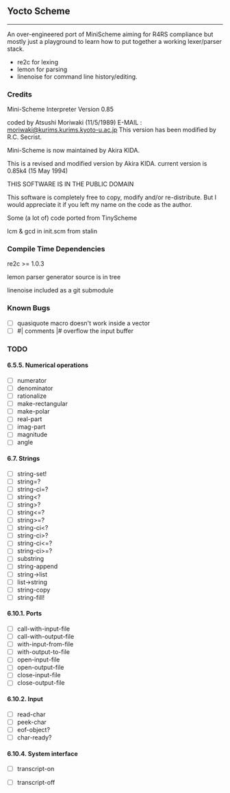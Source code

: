 ## Yocto Scheme
---------------

An over-engineered port of MiniScheme aiming for R4RS compliance but mostly
just a playground to learn how to put together a working lexer/parser stack.

* re2c for lexing
* lemon for parsing
* linenoise for command line history/editing.

### Credits

  Mini-Scheme Interpreter Version 0.85
  
  coded by Atsushi Moriwaki (11/5/1989)
  E-MAIL :  moriwaki@kurims.kurims.kyoto-u.ac.jp
  This version has been modified by R.C. Secrist.

  Mini-Scheme is now maintained by Akira KIDA.

  This is a revised and modified version by Akira KIDA.
  current version is 0.85k4 (15 May 1994)

  THIS SOFTWARE IS IN THE PUBLIC DOMAIN
  
  This software is completely free to copy, modify and/or re-distribute.
  But I would appreciate it if you left my name on the code as the author.

Some (a lot of) code ported from TinyScheme

lcm & gcd in init.scm from stalin 

### Compile Time Dependencies

re2c >= 1.0.3

lemon parser generator source is in tree

linenoise included as a git submodule

### Known Bugs

- [ ] quasiquote macro doesn't work inside a vector
- [ ] #| comments |# overflow the input buffer

### TODO

#### 6.5.5. Numerical operations
- [ ] numerator
- [ ] denominator
- [ ] rationalize
- [ ] make-rectangular
- [ ] make-polar
- [ ] real-part
- [ ] imag-part
- [ ] magnitude
- [ ] angle

#### 6.7. Strings
- [ ] string-set!
- [ ] string=?
- [ ] string-ci=?
- [ ] string<?
- [ ] string>?
- [ ] string<=?
- [ ] string>=?
- [ ] string-ci<?
- [ ] string-ci>?
- [ ] string-ci<=?
- [ ] string-ci>=?
- [ ] substring
- [ ] string-append
- [ ] string->list
- [ ] list->string
- [ ] string-copy
- [ ] string-fill!

#### 6.10.1. Ports
- [ ] call-with-input-file
- [ ] call-with-output-file
- [ ] with-input-from-file
- [ ] with-output-to-file
- [ ] open-input-file
- [ ] open-output-file
- [ ] close-input-file
- [ ] close-output-file

#### 6.10.2. Input
- [ ] read-char
- [ ] peek-char
- [ ] eof-object?
- [ ] char-ready?

#### 6.10.4. System interface
- [ ] transcript-on
- [ ] transcript-off

